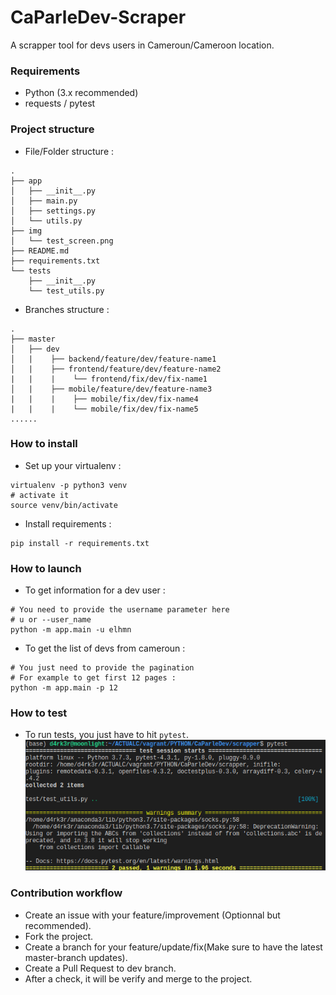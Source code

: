 # CaParleDev-Scraper

A scrapper tool for devs users in Cameroun/Cameroon location.


### Requirements

- Python (3.x recommended)
- requests / pytest

### Project structure

- File/Folder structure :
```shell
.
├── app
│   ├── __init__.py
│   ├── main.py
│   ├── settings.py
│   └── utils.py
├── img
│   └── test_screen.png
├── README.md
├── requirements.txt
└── tests
    ├── __init__.py
    └── test_utils.py
```

- Branches structure :
```shell
.
├── master
│   ├── dev
│   |    ├── backend/feature/dev/feature-name1
│   |    ├── frontend/feature/dev/feature-name2
|   |    |    └── frontend/fix/dev/fix-name1
│   |    ├── mobile/feature/dev/feature-name3
|   |    |    ├── mobile/fix/dev/fix-name4
|   |    |    └── mobile/fix/dev/fix-name5
......
```

### How to install

- Set up your virtualenv : 
```shell
virtualenv -p python3 venv
# activate it
source venv/bin/activate
```

- Install requirements :
```shell
pip install -r requirements.txt
```


### How to launch

- To get information for a dev user :
```shell
# You need to provide the username parameter here
# u or --user_name
python -m app.main -u elhmn
```

- To get the list of devs from cameroun : 
```shell
# You just need to provide the pagination
# For example to get first 12 pages :
python -m app.main -p 12
```

### How to test

- To run tests, you just have to hit `pytest`.
![](./img/test_screen.png)


### Contribution workflow

- Create an issue with your feature/improvement (Optionnal but recommended).
- Fork the project.
- Create a branch for your feature/update/fix(Make sure to have the latest master-branch updates).
- Create a Pull Request to dev branch.
- After a check, it will be verify and merge to the project.
